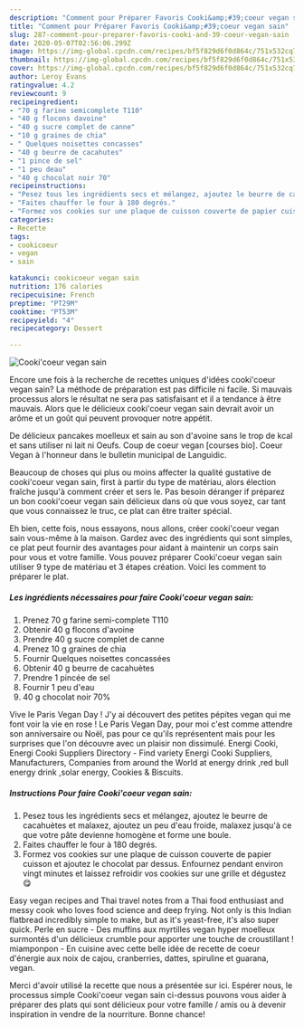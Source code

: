 ```yaml
---
description: "Comment pour Préparer Favoris Cooki&amp;#39;coeur vegan sain"
title: "Comment pour Préparer Favoris Cooki&amp;#39;coeur vegan sain"
slug: 287-comment-pour-preparer-favoris-cooki-and-39-coeur-vegan-sain
date: 2020-05-07T02:56:06.299Z
image: https://img-global.cpcdn.com/recipes/bf5f829d6f0d864c/751x532cq70/cookicoeur-vegan-sain-photo-principale-de-la-recette.jpg
thumbnail: https://img-global.cpcdn.com/recipes/bf5f829d6f0d864c/751x532cq70/cookicoeur-vegan-sain-photo-principale-de-la-recette.jpg
cover: https://img-global.cpcdn.com/recipes/bf5f829d6f0d864c/751x532cq70/cookicoeur-vegan-sain-photo-principale-de-la-recette.jpg
author: Leroy Evans
ratingvalue: 4.2
reviewcount: 9
recipeingredient:
- "70 g farine semicomplete T110"
- "40 g flocons davoine"
- "40 g sucre complet de canne"
- "10 g graines de chia"
- " Quelques noisettes concasses"
- "40 g beurre de cacahutes"
- "1 pince de sel"
- "1 peu deau"
- "40 g chocolat noir 70"
recipeinstructions:
- "Pesez tous les ingrédients secs et mélangez, ajoutez le beurre de cacahuètes et malaxez, ajoutez un peu d&#39;eau froide, malaxez jusqu&#39;à ce que votre pâte devienne homogène et forme une boule."
- "Faites chauffer le four à 180 degrés."
- "Formez vos cookies sur une plaque de cuisson couverte de papier cuisson et ajoutez le chocolat par dessus. Enfournez pendant environ vingt minutes et laissez refroidir vos cookies sur une grille et dégustez 😋"
categories:
- Recette
tags:
- cookicoeur
- vegan
- sain

katakunci: cookicoeur vegan sain 
nutrition: 176 calories
recipecuisine: French
preptime: "PT29M"
cooktime: "PT53M"
recipeyield: "4"
recipecategory: Dessert

---
```



![Cooki&#39;coeur vegan sain](https://img-global.cpcdn.com/recipes/bf5f829d6f0d864c/751x532cq70/cookicoeur-vegan-sain-photo-principale-de-la-recette.jpg)

Encore une fois à la recherche de recettes uniques d'idées cooki&#39;coeur vegan sain? La méthode de préparation est pas difficile ni facile. Si mauvais processus alors le résultat ne sera pas satisfaisant et il a tendance à être mauvais. Alors que le délicieux cooki&#39;coeur vegan sain devrait avoir un arôme et un goût qui peuvent provoquer notre appétit.

De délicieux pancakes moelleux et sain au son d&#39;avoine sans le trop de kcal et sans utiliser ni lait ni Oeufs. Coup de coeur vegan [courses bio]. Coeur Vegan à l&#39;honneur dans le bulletin municipal de Languidic.

Beaucoup de choses qui plus ou moins affecter la qualité gustative de cooki&#39;coeur vegan sain, first à partir du type de matériau, alors élection fraîche jusqu'à comment créer et sers le. Pas besoin déranger if préparez un bon cooki&#39;coeur vegan sain délicieux dans où que vous soyez, car tant que vous connaissez le truc, ce plat can être traiter spécial.


Eh bien, cette fois, nous essayons, nous allons, créer cooki&#39;coeur vegan sain vous-même à la maison. Gardez avec des ingrédients qui sont simples, ce plat peut fournir des avantages pour aidant à maintenir un corps sain pour vous et votre famille. Vous pouvez préparer Cooki&#39;coeur vegan sain utiliser 9 type de matériau et 3 étapes création. Voici les comment to préparer le plat.

<!--inarticleads1-->

##### Les ingrédients nécessaires pour faire Cooki&#39;coeur vegan sain:

1. Prenez 70 g farine semi-complete T110
1. Obtenir 40 g flocons d&#39;avoine
1. Prendre 40 g sucre complet de canne
1. Prenez 10 g graines de chia
1. Fournir  Quelques noisettes concassées
1. Obtenir 40 g beurre de cacahuètes
1. Prendre 1 pincée de sel
1. Fournir 1 peu d&#39;eau
1.  40 g chocolat noir 70%


Vive le Paris Vegan Day ! J&#39;y ai découvert des petites pépites vegan qui me font voir la vie en rose ! Le Paris Vegan Day, pour moi c&#39;est comme attendre son anniversaire ou Noël, pas pour ce qu&#39;ils représentent mais pour les surprises que l&#39;on découvre avec un plaisir non dissimulé. Energi Cooki, Energi Cooki Suppliers Directory - Find variety Energi Cooki Suppliers, Manufacturers, Companies from around the World at energy drink ,red bull energy drink ,solar energy, Cookies &amp; Biscuits. 

<!--inarticleads2-->

##### Instructions Pour faire Cooki&#39;coeur vegan sain:

1. Pesez tous les ingrédients secs et mélangez, ajoutez le beurre de cacahuètes et malaxez, ajoutez un peu d&#39;eau froide, malaxez jusqu&#39;à ce que votre pâte devienne homogène et forme une boule.
1. Faites chauffer le four à 180 degrés.
1. Formez vos cookies sur une plaque de cuisson couverte de papier cuisson et ajoutez le chocolat par dessus. Enfournez pendant environ vingt minutes et laissez refroidir vos cookies sur une grille et dégustez 😋


Easy vegan recipes and Thai travel notes from a Thai food enthusiast and messy cook who loves food science and deep frying. Not only is this Indian flatbread incredibly simple to make, but as it&#39;s yeast-free, it&#39;s also super quick. Perle en sucre - Des muffins aux myrtilles vegan hyper moelleux surmontés d&#39;un délicieux crumble pour apporter une touche de croustillant ! miamponpon - En cuisine avec cette belle idée de recette de coeur d&#39;énergie aux noix de cajou, cranberries, dattes, spiruline et guarana, vegan. 


Merci d'avoir utilisé la recette que nous a présentée sur ici. Espérer nous, le processus simple Cooki&#39;coeur vegan sain ci-dessus pouvons vous aider à préparer des plats qui sont délicieux pour votre famille / amis ou à devenir inspiration in vendre de la nourriture. Bonne chance!
